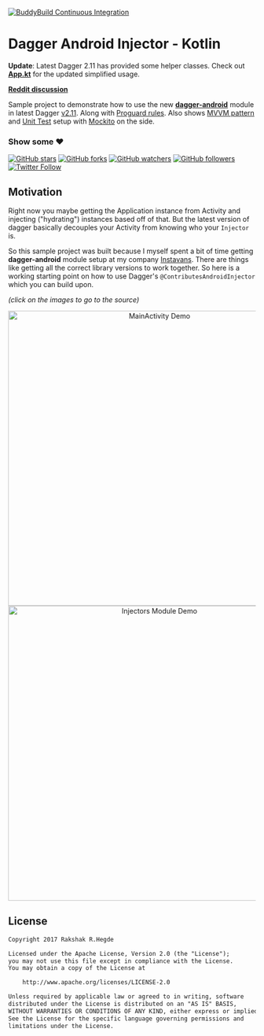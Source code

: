 [![BuddyBuild Continuous Integration](https://dashboard.buddybuild.com/api/statusImage?appID=5902e07342b8090001523d74&branch=kotlin&build=latest)](https://dashboard.buddybuild.com/apps/5902e07342b8090001523d74/build/latest?branch=kotlin)

# Dagger Android Injector - Kotlin

**Update**: Latest Dagger 2.11 has provided some helper classes. Check out [**App.kt**](https://github.com/rakshakhegde/DaggerAndroidInjector/blob/kotlin/app/src/main/java/me/rakshakhegde/dagger_android_injector/App.kt) for the updated simplified usage.

[**Reddit discussion**](https://www.reddit.com/r/androiddev/comments/68jowo/dependency_injection_for_android_how_to_use/)

Sample project to demonstrate how to use the new [**dagger-android**](https://google.github.io/dagger/android.html) module in latest Dagger [v2.11](https://github.com/google/dagger/releases). Along with [Proguard rules](https://github.com/rakshakhegde/DaggerAndroidInjector/blob/kotlin/app/proguard-rules.pro#L27). Also shows [MVVM pattern](https://labs.ribot.co.uk/approaching-android-with-mvvm-8ceec02d5442) and [Unit Test](https://github.com/rakshakhegde/DaggerAndroidInjector/blob/kotlin/app/src/test/java/me/rakshakhegde/dagger_android_injector/screens/main_screen/MainViewModelTest.kt#L11) setup with [Mockito](https://github.com/rakshakhegde/DaggerAndroidInjector/blob/kotlin/app/build.gradle#L52) on the side.

### Show some :heart:
[![GitHub stars](https://img.shields.io/github/stars/rakshakhegde/DaggerAndroidInjector.svg?style=social&label=Star)](https://github.com/rakshakhegde/DaggerAndroidInjector) [![GitHub forks](https://img.shields.io/github/forks/rakshakhegde/DaggerAndroidInjector.svg?style=social&label=Fork)](https://github.com/rakshakhegde/DaggerAndroidInjector/fork) [![GitHub watchers](https://img.shields.io/github/watchers/rakshakhegde/DaggerAndroidInjector.svg?style=social&label=Watch)](https://github.com/rakshakhegde/DaggerAndroidInjector) [![GitHub followers](https://img.shields.io/github/followers/rakshakhegde.svg?style=social&label=Follow)](https://github.com/rakshakhegde)  
[![Twitter Follow](https://img.shields.io/twitter/follow/rakshakhegde.svg?style=social)](https://twitter.com/rakshakhegde)

## Motivation
Right now you maybe getting the Application instance from Activity and injecting ("hydrating") instances based off of that. But the latest version of dagger basically decouples your Activity from knowing who your `Injector` is.

So this sample project was built because I myself spent a bit of time getting **dagger-android** module setup at my company [Instavans](http://www.instavans.com/). There are things like getting all the correct library versions to work together. So here is a working starting point on how to use Dagger's `@ContributesAndroidInjector` which you can build upon.

*(click on the images to go to the source)*

<p align="center">

<a href="https://github.com/rakshakhegde/DaggerAndroidInjector/blob/master/app/src/main/java/me/rakshakhegde/dagger_android_injector/screens/main_screen/MainActivity.java#L30">
<img alt="MainActivity Demo" src="/ART/main_activity.png" width=600"></img>
</a>

<a href="https://github.com/rakshakhegde/DaggerAndroidInjector/blob/master/app/src/main/java/me/rakshakhegde/dagger_android_injector/dependencies/InjectorsModule.java#L14">
<img alt="Injectors Module Demo" src="/ART/injectors_module.png" width="600"></img>
</a>

</p>


## License

```txt
Copyright 2017 Rakshak R.Hegde

Licensed under the Apache License, Version 2.0 (the "License");
you may not use this file except in compliance with the License.
You may obtain a copy of the License at

    http://www.apache.org/licenses/LICENSE-2.0

Unless required by applicable law or agreed to in writing, software
distributed under the License is distributed on an "AS IS" BASIS,
WITHOUT WARRANTIES OR CONDITIONS OF ANY KIND, either express or implied.
See the License for the specific language governing permissions and
limitations under the License.
```
